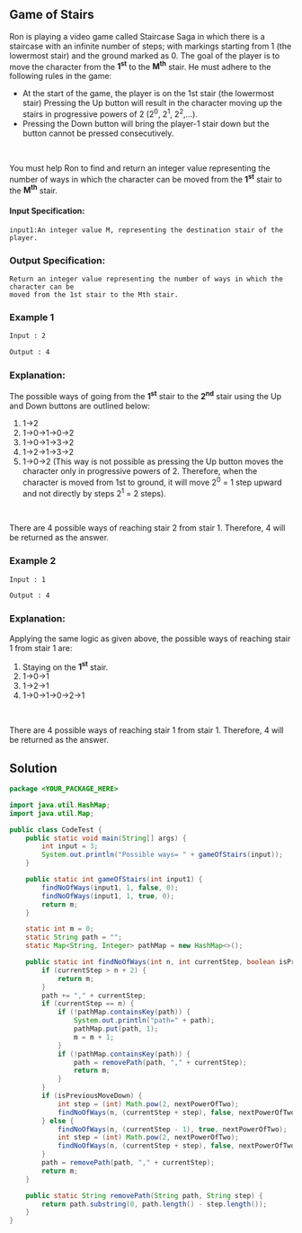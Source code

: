 ## Game of Stairs

Ron is playing a video game called Staircase Saga in which there is a staircase with an infinite
number of steps; with markings starting from 1 (the lowermost stair) and the ground marked
as 0. The goal of the player is to move the character from the **1<sup>st</sup>** to the **M<sup>th</sup>** stair. He must
adhere to the following rules in the game:
<br/>
* At the start of the game, the player is on the 1st stair (the lowermost stair)
Pressing the Up button will result in the character moving up the stairs in progressive
powers of 2 (2<sup>0</sup>, 2<sup>1</sup>, 2<sup>2</sup>,...).
* Pressing the Down button will bring the player-1 stair down but the button cannot be
pressed consecutively.
<br/>

You must help Ron to find and return an integer value representing the number of ways in
which the character can be moved from the **1<sup>st</sup>** stair to the **M<sup>th</sup>** stair.
<br/>
#### Input Specification:
```
input1:An integer value M, representing the destination stair of the player.
```
### Output Specification:
```
Return an integer value representing the number of ways in which the character can be
moved from the 1st stair to the Mth stair.
```
### Example 1
```dtd
Input : 2
```
```dtd
Output : 4
```

### Explanation:
The possible ways of going from the **1<sup>st</sup>** stair to the **2<sup>nd</sup>** stair using the Up and Down buttons
are outlined below:
<br/>

1. 1->2
2. 1->0->1->0->2
3. 1->0->1->3->2
4. 1->2->1->3->2
5. 1->0->2 (This way is not possible as pressing the Up button moves the character only
   in progressive powers of 2. Therefore, when the character is moved from 1st to ground,
   it will move 2<sup>0</sup> = 1 step upward and not directly by steps 2<sup>1</sup> = 2 steps).
<br>

There are 4 possible ways of reaching stair 2 from stair 1. Therefore, 4 will be returned as the
answer.
<br>


### Example 2
```dtd
Input : 1
```
```dtd
Output : 4
```

### Explanation:
Applying the same logic as given above, the possible ways of reaching stair 1 from stair 1 are:
<br/>
1. Staying on the **1<sup>st</sup>** stair.
2. 1->0->1
3. 1->2->1
4. 1->0->1->0->2->1
<br>

There are 4 possible ways of reaching stair 1 from stair 1. Therefore, 4 will be returned as the
answer.
<br>


## Solution

```java
package <YOUR_PACKAGE_HERE>

import java.util.HashMap;
import java.util.Map;

public class CodeTest {
    public static void main(String[] args) {
        int input = 3;
        System.out.println("Possible ways= " + gameOfStairs(input));
    }

    public static int gameOfStairs(int input1) {
        findNoOfWays(input1, 1, false, 0);
        findNoOfWays(input1, 1, true, 0);
        return m;
    }

    static int m = 0;
    static String path = "";
    static Map<String, Integer> pathMap = new HashMap<>();

    public static int findNoOfWays(int n, int currentStep, boolean isPreviousMoveDown, int nextPowerOfTwo) {
        if (currentStep > n + 2) {
            return m;
        }
        path += "," + currentStep;
        if (currentStep == n) {
            if (!pathMap.containsKey(path)) {
                System.out.println("path=" + path);
                pathMap.put(path, 1);
                m = m + 1;
            }
            if (!pathMap.containsKey(path)) {
                path = removePath(path, "," + currentStep);
                return m;
            }
        }
        if (isPreviousMoveDown) {
            int step = (int) Math.pow(2, nextPowerOfTwo);
            findNoOfWays(n, (currentStep + step), false, nextPowerOfTwo + 1);
        } else {
            findNoOfWays(n, (currentStep - 1), true, nextPowerOfTwo);
            int step = (int) Math.pow(2, nextPowerOfTwo);
            findNoOfWays(n, (currentStep + step), false, nextPowerOfTwo + 1);
        }
        path = removePath(path, "," + currentStep);
        return m;
    }

    public static String removePath(String path, String step) {
        return path.substring(0, path.length() - step.length());
    }
}
```